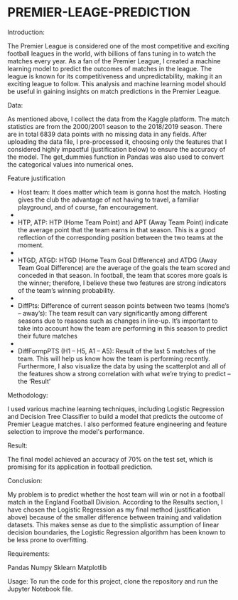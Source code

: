 # PREMIER-LEAGE-PREDICTION

Introduction:

The Premier League is considered one of the most competitive and exciting football leagues in the world, with billions of fans tuning in to watch the matches every year. As a fan of the Premier League, I created a machine learning model to predict the outcomes of matches in the league. The league is known for its competitiveness and unpredictability, making it an exciting league to follow. This analysis and machine learning model should be useful in gaining insights on match predictions in the Premier League.

Data:

As mentioned above, I collect the data from the Kaggle platform. The match statistics are from the 2000/2001 season to the 2018/2019 season. There are in total 6839 data points with no missing data in any fields. After uploading the data file, I pre-processed it, choosing only the features that
I considered highly impactful (justification below) to ensure the accuracy of the model. The get_dummies function in Pandas was also used to convert the categorical values into numerical ones.

Feature justification
- Host team: It does matter which team is gonna host the match. Hosting gives the club the advantage of not having to travel, a familiar playground, and of course, fan encouragement.
- 
- HTP, ATP: HTP (Home Team Point) and APT (Away Team Point) indicate the average point that the team earns in that season. This is a good reflection of the corresponding position between the two teams at the moment.
- 
- HTGD, ATGD: HTGD (Home Team Goal Difference) and ATDG (Away Team Goal Difference) are the average of the goals the team scored and conceded in that season. In football, the team that scores more goals is the winner; therefore, I believe these two features are strong indicators of the team’s winning probability.
- 
- DiffPts: Difference of current season points between two teams (home’s – away’s): The team result can vary significantly among different seasons due to reasons such as changes in line-up. It’s important to take into account how the team are performing in this season to predict their future matches
- 
- DiffFormpPTS (H1 – H5, A1 – A5): Result of the last 5 matches of the team. This will help us know how the team is performing recently. Furthermore, I also visualize the data by using the scatterplot and all of the features show a strong correlation with what we’re trying to predict – the ‘Result’


Methodology:

I used various machine learning techniques, including Logistic Regression and Decision Tree Classifier to build a model that predicts the outcome of Premier League matches. I also performed feature engineering and feature selection to improve the model's performance.

Result:

The final model achieved an accuracy of 70% on the test set, which is promising for its application in football prediction.

Conclusion:

My problem is to predict whether the host team will win or not in a football match in the England Football Division. According to the Results section, I have chosen the Logistic Regression as my final method (justification above) because of the smaller difference between training and validation datasets. This makes sense as due to the simplistic assumption of linear decision boundaries, the Logistic Regression algorithm has been known to be less prone to overfitting. 

Requirements:

Pandas
Numpy
Sklearn
Matplotlib

Usage:
To run the code for this project, clone the repository and run the Jupyter Notebook file.
